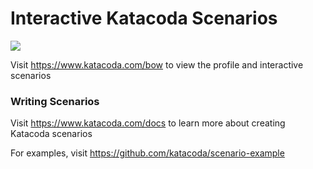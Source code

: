 # Interactive Katacoda Scenarios

[![](http://shields.katacoda.com/katacoda/bow/count.svg)](https://www.katacoda.com/bow "Get your profile on Katacoda.com")

Visit https://www.katacoda.com/bow to view the profile and interactive scenarios

### Writing Scenarios
Visit https://www.katacoda.com/docs to learn more about creating Katacoda scenarios

For examples, visit https://github.com/katacoda/scenario-example
